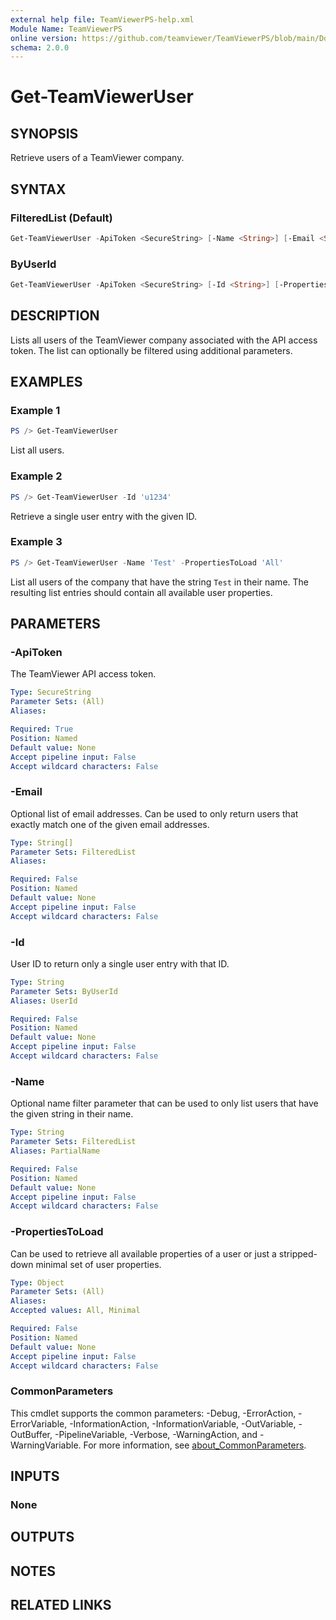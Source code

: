 ```yaml
---
external help file: TeamViewerPS-help.xml
Module Name: TeamViewerPS
online version: https://github.com/teamviewer/TeamViewerPS/blob/main/Docs/Help/Get-TeamViewerUser.md
schema: 2.0.0
---
```


# Get-TeamViewerUser

## SYNOPSIS

Retrieve users of a TeamViewer company.

## SYNTAX

### FilteredList (Default)

```powershell
Get-TeamViewerUser -ApiToken <SecureString> [-Name <String>] [-Email <String[]>] [-PropertiesToLoad <Object>] [<CommonParameters>]
```

### ByUserId

```powershell
Get-TeamViewerUser -ApiToken <SecureString> [-Id <String>] [-PropertiesToLoad <Object>] [<CommonParameters>]
```

## DESCRIPTION

Lists all users of the TeamViewer company associated with the API access token.
The list can optionally be filtered using additional parameters.

## EXAMPLES

### Example 1

```powershell
PS /> Get-TeamViewerUser
```

List all users.

### Example 2

```powershell
PS /> Get-TeamViewerUser -Id 'u1234'
```

Retrieve a single user entry with the given ID.

### Example 3

```powershell
PS /> Get-TeamViewerUser -Name 'Test' -PropertiesToLoad 'All'
```

List all users of the company that have the string `Test` in their name.
The resulting list entries should contain all available user properties.

## PARAMETERS

### -ApiToken

The TeamViewer API access token.

```yaml
Type: SecureString
Parameter Sets: (All)
Aliases:

Required: True
Position: Named
Default value: None
Accept pipeline input: False
Accept wildcard characters: False
```

### -Email

Optional list of email addresses. Can be used to only return users that exactly match one of the given email addresses.

```yaml
Type: String[]
Parameter Sets: FilteredList
Aliases:

Required: False
Position: Named
Default value: None
Accept pipeline input: False
Accept wildcard characters: False
```

### -Id

User ID to return only a single user entry with that ID.

```yaml
Type: String
Parameter Sets: ByUserId
Aliases: UserId

Required: False
Position: Named
Default value: None
Accept pipeline input: False
Accept wildcard characters: False
```

### -Name

Optional name filter parameter that can be used to only list users that have the given string in their name.

```yaml
Type: String
Parameter Sets: FilteredList
Aliases: PartialName

Required: False
Position: Named
Default value: None
Accept pipeline input: False
Accept wildcard characters: False
```

### -PropertiesToLoad

Can be used to retrieve all available properties of a user or just a stripped-down minimal set of user properties.

```yaml
Type: Object
Parameter Sets: (All)
Aliases:
Accepted values: All, Minimal

Required: False
Position: Named
Default value: None
Accept pipeline input: False
Accept wildcard characters: False
```

### CommonParameters

This cmdlet supports the common parameters: -Debug, -ErrorAction, -ErrorVariable, -InformationAction, -InformationVariable, -OutVariable, -OutBuffer, -PipelineVariable, -Verbose, -WarningAction, and -WarningVariable. For more information, see [about_CommonParameters](http://go.microsoft.com/fwlink/?LinkID=113216).

## INPUTS

### None

## OUTPUTS

## NOTES

## RELATED LINKS
